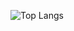 ![Top Langs](https://github-readme-stats.vercel.app/api/top-langs/?username=adrian154&layout=compact)
